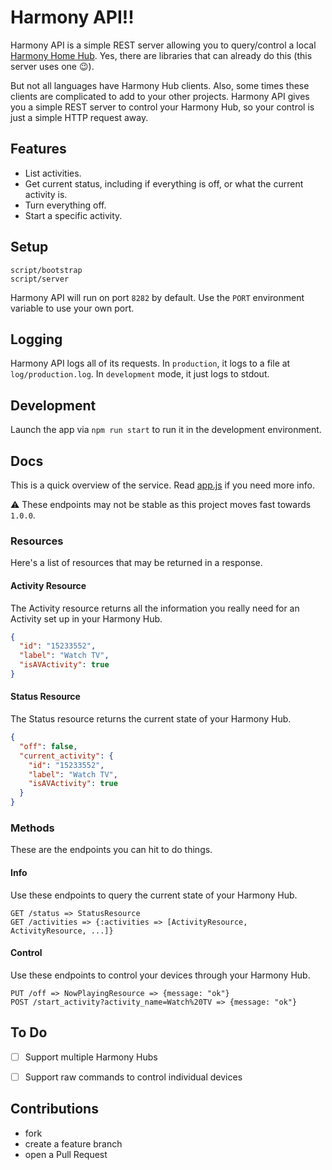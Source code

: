 # Harmony API!!

Harmony API is a simple REST server allowing you to query/control a local [Harmony
Home Hub](http://myharmony.com/products/detail/home-hub/). Yes, there are libraries
that can already do this (this server uses one :wink:).

But not all languages have Harmony Hub clients. Also, some times these clients are
complicated to add to your other projects. Harmony API gives you a simple REST server
to control your Harmony Hub, so your control is just a simple HTTP request away.

## Features

* List activities.
* Get current status, including if everything is off, or what the current activity is.
* Turn everything off.
* Start a specific activity.

## Setup

    script/bootstrap
    script/server

Harmony API will run on port `8282` by default. Use the `PORT` environment
variable to use your own port.

## Logging

Harmony API logs all of its requests. In `production`, it logs to a file at `log/production.log`.
In `development` mode, it just logs to stdout.

## Development

Launch the app via `npm run start` to run it in the development environment.

## Docs

This is a quick overview of the service. Read [app.js](app.js) if you need more
info.

:warning: These endpoints may not be stable as this project moves fast towards `1.0.0`.

### Resources

Here's a list of resources that may be returned in a response.

#### Activity Resource

The Activity resource returns all the information you really need for an Activity
set up in your Harmony Hub.

```json
{
  "id": "15233552",
  "label": "Watch TV",
  "isAVActivity": true
}
```

#### Status Resource

The Status resource returns the current state of your Harmony Hub.

```json
{
  "off": false,
  "current_activity": {
    "id": "15233552",
    "label": "Watch TV",
    "isAVActivity": true
  }
}
```

### Methods

These are the endpoints you can hit to do things.

#### Info
  Use these endpoints to query the current state of your Harmony Hub.

    GET /status => StatusResource
    GET /activities => {:activities => [ActivityResource, ActivityResource, ...]}

#### Control
  Use these endpoints to control your devices through your Harmony Hub.

    PUT /off => NowPlayingResource => {message: "ok"}
    POST /start_activity?activity_name=Watch%20TV => {message: "ok"}

## To Do

- [ ] Support multiple Harmony Hubs
- [ ] Support raw commands to control individual devices


## Contributions

* fork
* create a feature branch
* open a Pull Request
